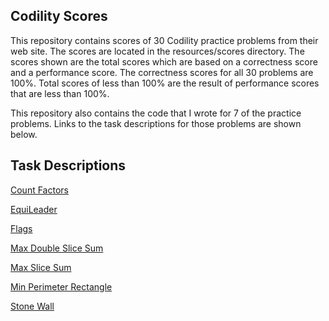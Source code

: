 ## Codility Scores
This repository contains scores of 30 Codility practice problems from their web site.
The scores are located in the resources/scores directory. The scores shown are the
total scores which are based on a correctness score and a performance score. The
correctness scores for all 30 problems are 100%. Total scores of less than 100% are
the result of performance scores that are less than 100%. 

This repository also contains the code that I wrote for 7 of the practice problems.
Links to the task descriptions for those problems are shown below.

## Task Descriptions
[Count Factors](https://github.com/bsheely/Codility/tree/master/src/main/resources/task_descriptions/CountFactors.html)

[EquiLeader](https://github.com/bsheely/Codility/tree/master/src/main/resources/task_descriptions/EquiLeader.html)

[Flags](https://github.com/bsheely/Codility/tree/master/src/main/resources/task_descriptions/Flags.html)

[Max Double Slice Sum](https://github.com/bsheely/Codility/tree/master/src/main/resources/task_descriptions/MaxDoubleSliceSum.html)

[Max Slice Sum](https://github.com/bsheely/Codility/tree/master/src/main/resources/task_descriptions/MaxSliceSum.html)

[Min Perimeter Rectangle](https://github.com/bsheely/Codility/tree/master/src/main/resources/task_descriptions/MinPerimeterRectangle.html)

[Stone Wall](https://github.com/bsheely/Codility/tree/master/src/main/resources/task_descriptions/StoneWall.html)
